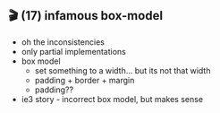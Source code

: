 ## 🎬 (17) infamous box-model

- oh the inconsistencies
- only partial implementations
- box model
  - set something to a width... but its not that width
  - padding + border + margin
  - padding??
- ie3 story - incorrect box model, but makes sense
